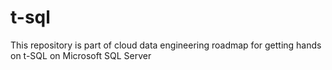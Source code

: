 # t-sql
This repository is part of cloud data engineering roadmap for getting hands on t-SQL on Microsoft SQL Server
